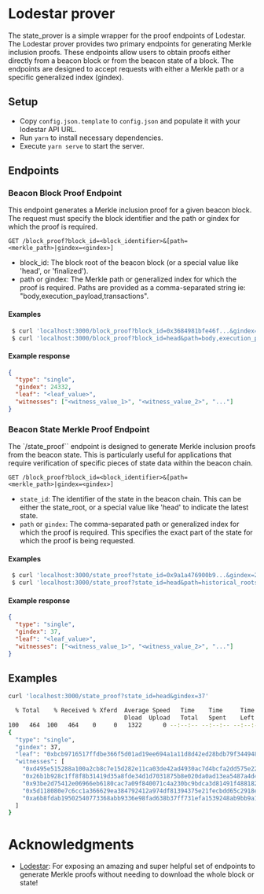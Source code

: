 # Lodestar prover

The state_prover is a simple wrapper for the proof endpoints of Lodestar. The Lodestar prover provides two primary endpoints for generating Merkle inclusion proofs. These endpoints allow users to obtain proofs either directly from a beacon block or from the beacon state of a block. The endpoints are designed to accept requests with either a Merkle path or a specific generalized index (gindex).

## Setup

- Copy `config.json.template` to `config.json` and populate it with your lodestar API URL.
- Run `yarn` to install necessary dependencies.
- Execute `yarn serve` to start the server.

## Endpoints

### Beacon Block Proof Endpoint

This endpoint generates a Merkle inclusion proof for a given beacon block. The request must specify the block identifier and the path or gindex for which the proof is required.

```http
GET /block_proof?block_id=<block_identifier>&[path=<merkle_path>|gindex=<gindex>]
```

* block_id: The block root of the beacon block (or a special value like 'head', or 'finalized').
* path or gindex: The Merkle path or generalized index for which the proof is required. Paths are provided as a comma-separated string ie: "body,execution_payload,transactions".

#### Examples

```bash
 $ curl 'localhost:3000/block_proof?block_id=0x3684981bfe46f...&gindex=24332'
 $ curl 'localhost:3000/block_proof?block_id=head&path=body,execution_payload,transaction,32'
```

#### Example response

```json
{
  "type": "single",
  "gindex": 24332,
  "leaf": "<leaf_value>",
  "witnesses": ["<witness_value_1>", "<witness_value_2>", "..."]
}
```

### Beacon State Merkle Proof Endpoint

The `/state_proof`` endpoint is designed to generate Merkle inclusion proofs
from the beacon state. This is particularly useful for applications that require
verification of specific pieces of state data within the beacon chain.

```http
GET /block_proof?block_id=<block_identifier>&[path=<merkle_path>|gindex=<gindex>]
```

* `state_id`: The identifier of the state in the beacon chain. This can be either the state_root, or a special value like 'head' to indicate the latest state.
* `path` or `gindex`: The comma-separated path or generalized index for which the proof is required. This specifies the exact part of the state for which the proof is being requested. 

#### Examples

```bash
 $ curl 'localhost:3000/state_proof?state_id=0x9a1a476900b9...&gindex=234543'
 $ curl 'localhost:3000/state_proof?state_id=head&path=historical_roots,12'
```

#### Example response

```json
{
  "type": "single",
  "gindex": 37,
  "leaf": "<leaf_value>",
  "witnesses": ["<witness_value_1>", "<witness_value_2>", "..."]
}
```


## Examples

```bash
curl 'localhost:3000/state_proof?state_id=head&gindex=37'

  % Total    % Received % Xferd  Average Speed   Time    Time     Time  Current
                                 Dload  Upload   Total   Spent    Left  Speed
100   464  100   464    0     0   1322      0 --:--:-- --:--:-- --:--:--  1352
{
  "type": "single",
  "gindex": 37,
  "leaf": "0xbcb9716517ffdbe366f5d01ad19ee694a1a11d8d42ed28bdb79f3449487497b7",
  "witnesses": [
    "0xd495e515288a100a2cb8c7e15d282e11ca03de42ad4930ac7d4bcfa2dd575e22",
    "0x26b1b928c1ff8f8b31419d35a8fde34d1d7031875b8e020da0ad13ea5487a4d4",
    "0x93be2d75412e06966eb6180cac7a09f840071c4a230bc9bdca3d81491f488182",
    "0x5d118080e7c6cc1a366629ea384792412a974df81394375e21fecbdd65c2918e",
    "0xa6b8fdab19502540773368abb9336e98fad638b37ff731efa1539248ab9bb9a1"
  ]
}
```

# Acknowledgments

- [Lodestar](https://lodestar.chainsafe.io): For exposing an amazing and super helpful set of endpoints to generate Merkle proofs without needing to download the whole block or state!